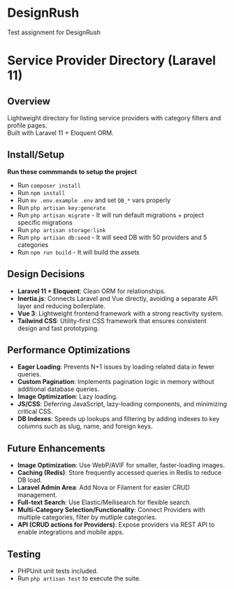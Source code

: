 # DesignRush
Test assignment for DesignRush

# Service Provider Directory (Laravel 11)

## Overview
Lightweight directory for listing service providers with category filters and profile pages.  
Built with Laravel 11 + Eloquent ORM.

## Install/Setup
**Run these commmands to setup the project**
- Run `composer install`
- Run `npm install`
- Run `mv .env.example .env` and set `DB_*` vars properly
- Run `php artisan key:generate`
- Run `php artisan migrate` - It will run default migrations + project specific migrations
- Run `php artisan storage:link`
- Run `php artisan db:seed` - It will seed DB with 50 providers and 5 categories
- Run `npm run build` - It will build the assets

## Design Decisions
- **Laravel 11 + Eloquent**: Clean ORM for relationships.
- **Inertia.js**: Connects Laravel and Vue directly, avoiding a separate API layer and reducing boilerplate.
- **Vue 3**: Lightweight frontend framework with a strong reactivity system.
- **Tailwind CSS**: Utility-first CSS framework that ensures consistent design and fast prototyping.

## Performance Optimizations
- **Eager Loading**: Prevents N+1 issues by loading related data in fewer queries.
- **Custom Pagination**: Implements pagination logic in memory without additional database queries.
- **Image Optimization**: Lazy loading.
- **JS/CSS**: Deferring JavaScript, lazy-loading components, and minimizing critical CSS.
- **DB Indexes**: Speeds up lookups and filtering by adding indexes to key columns such as slug, name, and foreign keys.

## Future Enhancements
- **Image Optimization**: Use WebP/AVIF for smaller, faster-loading images.
- **Caching (Redis)**: Store frequently accessed queries in Redis to reduce DB load.
- **Laravel Admin Area**: Add Nova or Filament for easier CRUD management.
- **Full-text Search**: Use Elastic/Meilisearch for flexible search.
- **Multi-Category Selection/Functionality**: Connect Providers with multiple categories, filter by mutliple categories.
- **API (CRUD actions for Providers)**:  Expose providers via REST API to enable integrations and mobile apps.

## Testing
- PHPUnit unit tests included.
- Run `php artisan test` to execute the suite.
